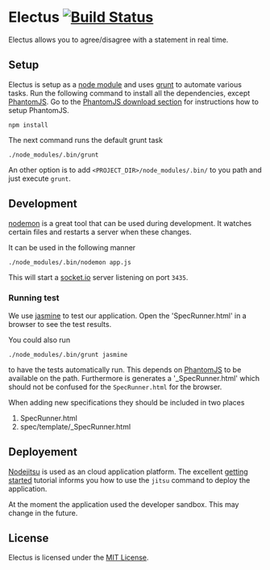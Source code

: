 Electus [![Build Status](https://travis-ci.org/dvberkel/electus.png?branch=master)](https://travis-ci.org/dvberkel/electus)
=======

Electus allows you to agree/disagree with a statement in real time.

Setup
-----

Electus is setup as a [node module][1] and uses [grunt][2] to automate
various tasks. Run the following command to install all the
dependencies, except [PhantomJS][8]. Go to the [PhantomJS download
section][9] for instructions how to setup PhantomJS.

    npm install

The next command runs the default grunt task

    ./node_modules/.bin/grunt

An other option is to add `<PROJECT_DIR>/node_modules/.bin/` to you
path and just execute `grunt`.

Development
-----------

[nodemon][3] is a great tool that can be used during development. It
watches certain files and restarts a server when these changes.

It can be used in the following manner

    ./node_modules/.bin/nodemon app.js

This will start a [socket.io][4] server listening on port `3435`.

### Running test

We use [jasmine][10] to test our application. Open the
'SpecRunner.html' in a browser to see the test results.

You could also run

    ./node_modules/.bin/grunt jasmine

to have the tests automatically run. This depends on [PhantomJS][8] to
be available on the path. Furthermore is generates a
'_SpecRunner.html' which should not be confused for the
`SpecRunner.html` for the browser.

When adding new specifications they should be included in two places

1. SpecRunner.html
2. spec/template/_SpecRunner.html

Deployement
-----------

[Nodejitsu][6] is used as an cloud application platform. The excellent
[getting started][7] tutorial informs you how to use the `jitsu`
command to deploy the application.

At the moment the application used the developer sandbox. This may
change in the future.

License
-------

Electus is licensed under the [MIT License][5].

[1]: https://github.com/joyent/node/wiki/modules "Node.js documentation on modules"
[2]: http://gruntjs.com/ "grunt.js homepage"
[3]: https://github.com/remy/nodemon "Nodemon on GitHub"
[4]: http://socket.io/ "Socket.io homepage"
[5]: https://github.com/dvberkel/electus/blob/master/LICENSE-MIT
[6]: http://nodejitsu.com/ "nodejitsu homepage"
[7]: http://nodejitsu.com/paas/getting-started.html "Getting started with nodejitsu"
[8]: http://phantomjs.or/ "PhantomJS homepage"
[9]: http://phantomjs.org/download.html "Instructions how to acquire PhantomJS"
[10]: https://jasmine.github.io/ "Jasmine homepage"
